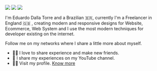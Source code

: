 

<!--
### Hi there 👋
**eduardodallatorre/eduardodallatorre** is a ✨ _special_ ✨ repository because its `README.md` (this file) appears on your GitHub profile.

Here are some ideas to get you started:

- 🔭 I’m currently working on ...
- 🌱 I’m currently learning ...
- 👯 I’m looking to collaborate on ...
- 🤔 I’m looking for help with ...
- 💬 Ask me about ...
- 📫 How to reach me: ...
- 😄 Pronouns: ...
- ⚡ Fun fact: ...
-->

[<img src="https://img.shields.io/badge/YouTube-2D8CFF?style=for-the-badge&logo=youtube&logoColor=white" />](https://www.youtube.com/c/dallatorre)  [<img src="https://img.shields.io/badge/linkedin-2D8CFF?style=for-the-badge&logo=linkedin&logoColor=white" />](https://www.linkedin.com/in/eduardodallatorre/) [<img src = "https://img.shields.io/badge/instagram-2D8CFF?style=for-the-badge&logo=instagram&logoColor=white">](https://www.instagram.com/dallatorre.io/)


I'm Eduardo Dalla Torre and a Brazilian 🇧🇷, currently I'm a Freelancer in England 🇬🇧 ,  creating modern and responsive designs for Website, Ecommerce, Web System and I use the most modern techniques for developer existing on the internet.

Follow me on my networks where I share a little more about myself.

- 🙋‍♂️   I love to share experience and make new friends.
- 🎥   I share my experiences on my YouTube channel.
- 👨‍🎓   Visit my profile. <a href="https://eduardodallatorre.com/">Know more</a>
